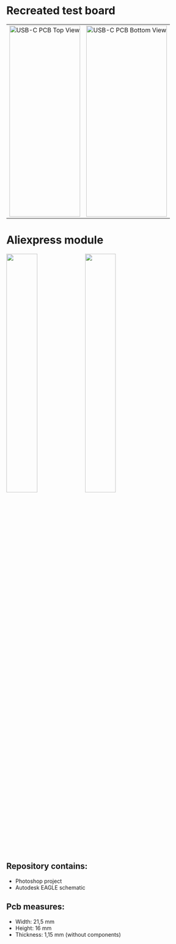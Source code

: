# Recreated test board

<table>
  <tr>
    <td><img src="https://github-production-user-asset-6210df.s3.amazonaws.com/38842553/282050154-5bf25069-c608-403f-89e8-9a42b5cb3895.png" alt="USB-C PCB Top View" style="width:100%; height: 500px;" /></td>
    <td><img src="https://github-production-user-asset-6210df.s3.amazonaws.com/38842553/282050135-e9896be7-b480-4d6e-b6d7-aed8651f44b9.png" alt="USB-C PCB Bottom View" style="width:100%; height: 500px;" /></td>
  </tr>
</table>

# Aliexpress module  
<p float="left">
  <img src="https://user-images.githubusercontent.com/38842553/236648201-2cfdf859-eab5-4daf-8a1f-35248696b511.png"  width="40%" height="40%">
  <img src="https://user-images.githubusercontent.com/38842553/236648608-28802655-6e2c-4c52-ac9b-65d7b40ceabe.png"  width="40%" height="40%">
</p>

## Repository contains:

- Photoshop project
- Autodesk EAGLE schematic

## Pcb measures:

- Width: 21,5 mm
- Height: 16 mm
- Thickness: 1,15 mm (without components)
